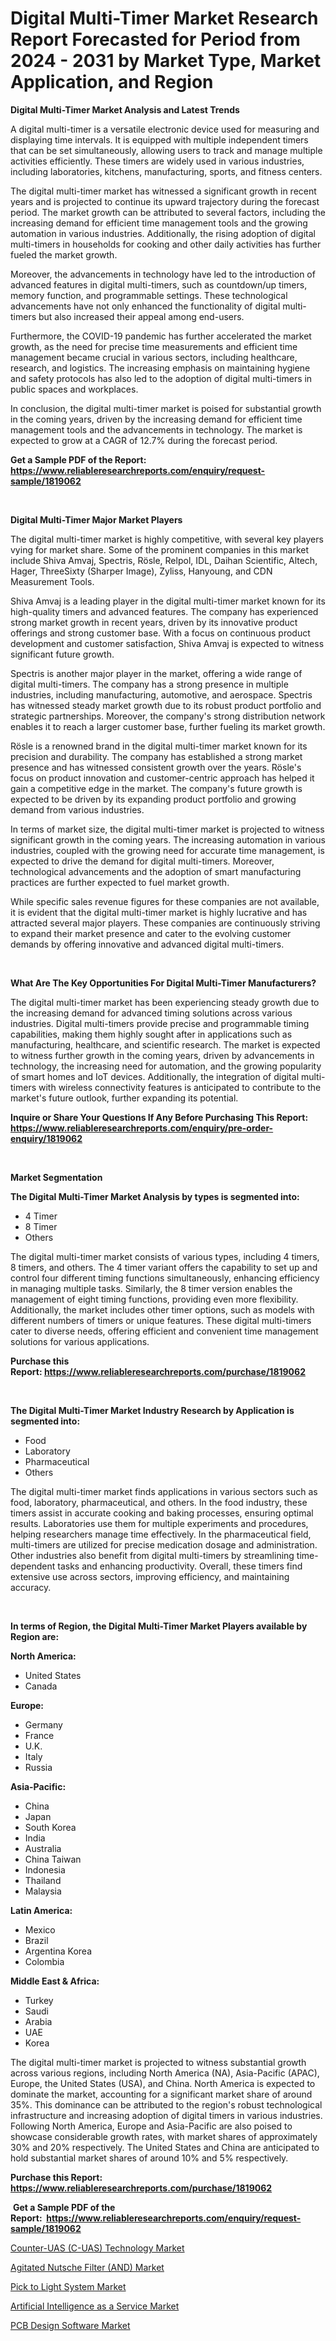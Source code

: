 <p><h1>Digital Multi-Timer Market Research Report Forecasted for Period from 2024 -  2031 by Market Type, Market Application, and Region</h1></p><p><strong>Digital Multi-Timer Market Analysis and Latest Trends</strong></p>
<p><p>A digital multi-timer is a versatile electronic device used for measuring and displaying time intervals. It is equipped with multiple independent timers that can be set simultaneously, allowing users to track and manage multiple activities efficiently. These timers are widely used in various industries, including laboratories, kitchens, manufacturing, sports, and fitness centers.</p><p>The digital multi-timer market has witnessed a significant growth in recent years and is projected to continue its upward trajectory during the forecast period. The market growth can be attributed to several factors, including the increasing demand for efficient time management tools and the growing automation in various industries. Additionally, the rising adoption of digital multi-timers in households for cooking and other daily activities has further fueled the market growth.</p><p>Moreover, the advancements in technology have led to the introduction of advanced features in digital multi-timers, such as countdown/up timers, memory function, and programmable settings. These technological advancements have not only enhanced the functionality of digital multi-timers but also increased their appeal among end-users.</p><p>Furthermore, the COVID-19 pandemic has further accelerated the market growth, as the need for precise time measurements and efficient time management became crucial in various sectors, including healthcare, research, and logistics. The increasing emphasis on maintaining hygiene and safety protocols has also led to the adoption of digital multi-timers in public spaces and workplaces.</p><p>In conclusion, the digital multi-timer market is poised for substantial growth in the coming years, driven by the increasing demand for efficient time management tools and the advancements in technology. The market is expected to grow at a CAGR of 12.7% during the forecast period.</p></p>
<p><strong>Get a Sample PDF of the Report:&nbsp; <a href="https://www.reliableresearchreports.com/enquiry/request-sample/1819062">https://www.reliableresearchreports.com/enquiry/request-sample/1819062</a></strong></p>
<p>&nbsp;</p>
<p><strong>Digital Multi-Timer Major Market Players</strong></p>
<p><p>The digital multi-timer market is highly competitive, with several key players vying for market share. Some of the prominent companies in this market include Shiva Amvaj, Spectris, Rösle, Relpol, IDL, Daihan Scientific, Altech, Hager, ThreeSixty (Sharper Image), Zyliss, Hanyoung, and CDN Measurement Tools.</p><p>Shiva Amvaj is a leading player in the digital multi-timer market known for its high-quality timers and advanced features. The company has experienced strong market growth in recent years, driven by its innovative product offerings and strong customer base. With a focus on continuous product development and customer satisfaction, Shiva Amvaj is expected to witness significant future growth.</p><p>Spectris is another major player in the market, offering a wide range of digital multi-timers. The company has a strong presence in multiple industries, including manufacturing, automotive, and aerospace. Spectris has witnessed steady market growth due to its robust product portfolio and strategic partnerships. Moreover, the company's strong distribution network enables it to reach a larger customer base, further fueling its market growth.</p><p>Rösle is a renowned brand in the digital multi-timer market known for its precision and durability. The company has established a strong market presence and has witnessed consistent growth over the years. Rösle's focus on product innovation and customer-centric approach has helped it gain a competitive edge in the market. The company's future growth is expected to be driven by its expanding product portfolio and growing demand from various industries.</p><p>In terms of market size, the digital multi-timer market is projected to witness significant growth in the coming years. The increasing automation in various industries, coupled with the growing need for accurate time management, is expected to drive the demand for digital multi-timers. Moreover, technological advancements and the adoption of smart manufacturing practices are further expected to fuel market growth.</p><p>While specific sales revenue figures for these companies are not available, it is evident that the digital multi-timer market is highly lucrative and has attracted several major players. These companies are continuously striving to expand their market presence and cater to the evolving customer demands by offering innovative and advanced digital multi-timers.</p></p>
<p>&nbsp;</p>
<p><strong>What Are The Key Opportunities For Digital Multi-Timer Manufacturers?</strong></p>
<p><p>The digital multi-timer market has been experiencing steady growth due to the increasing demand for advanced timing solutions across various industries. Digital multi-timers provide precise and programmable timing capabilities, making them highly sought after in applications such as manufacturing, healthcare, and scientific research. The market is expected to witness further growth in the coming years, driven by advancements in technology, the increasing need for automation, and the growing popularity of smart homes and IoT devices. Additionally, the integration of digital multi-timers with wireless connectivity features is anticipated to contribute to the market's future outlook, further expanding its potential.</p></p>
<p><strong>Inquire or Share Your Questions If Any Before Purchasing This Report: <a href="https://www.reliableresearchreports.com/enquiry/pre-order-enquiry/1819062">https://www.reliableresearchreports.com/enquiry/pre-order-enquiry/1819062</a></strong></p>
<p>&nbsp;</p>
<p><strong>Market Segmentation</strong></p>
<p><strong>The Digital Multi-Timer Market Analysis by types is segmented into:</strong></p>
<p><ul><li>4 Timer</li><li>8 Timer</li><li>Others</li></ul></p>
<p><p>The digital multi-timer market consists of various types, including 4 timers, 8 timers, and others. The 4 timer variant offers the capability to set up and control four different timing functions simultaneously, enhancing efficiency in managing multiple tasks. Similarly, the 8 timer version enables the management of eight timing functions, providing even more flexibility. Additionally, the market includes other timer options, such as models with different numbers of timers or unique features. These digital multi-timers cater to diverse needs, offering efficient and convenient time management solutions for various applications.</p></p>
<p><strong>Purchase this Report:&nbsp;<a href="https://www.reliableresearchreports.com/purchase/1819062">https://www.reliableresearchreports.com/purchase/1819062</a></strong></p>
<p>&nbsp;</p>
<p><strong>The Digital Multi-Timer Market Industry Research by Application is segmented into:</strong></p>
<p><ul><li>Food</li><li>Laboratory</li><li>Pharmaceutical</li><li>Others</li></ul></p>
<p><p>The digital multi-timer market finds applications in various sectors such as food, laboratory, pharmaceutical, and others. In the food industry, these timers assist in accurate cooking and baking processes, ensuring optimal results. Laboratories use them for multiple experiments and procedures, helping researchers manage time effectively. In the pharmaceutical field, multi-timers are utilized for precise medication dosage and administration. Other industries also benefit from digital multi-timers by streamlining time-dependent tasks and enhancing productivity. Overall, these timers find extensive use across sectors, improving efficiency, and maintaining accuracy.</p></p>
<p>&nbsp;</p>
<p><strong>In terms of Region, the Digital Multi-Timer Market Players available by Region are:</strong></p>
<p>
    <p> <strong> North America: </strong>
        <ul>
            <li>United States</li>
            <li>Canada</li>
        </ul>
        </p> 
    <p> <strong> Europe: </strong>
        <ul>
            <li>Germany</li>
            <li>France</li>
            <li>U.K.</li>
            <li>Italy</li>
            <li>Russia</li>
        </ul>
        </p> 
    <p> <strong> Asia-Pacific: </strong>
        <ul>
            <li>China</li>
            <li>Japan</li>
            <li>South Korea</li>
            <li>India</li>
            <li>Australia</li>
            <li>China Taiwan</li>
            <li>Indonesia</li>
            <li>Thailand</li>
            <li>Malaysia</li>
        </ul>
        </p> 
    <p> <strong> Latin America: </strong>
        <ul>
            <li>Mexico</li>
            <li>Brazil</li>
            <li>Argentina Korea</li>
            <li>Colombia</li>
        </ul>
        </p> 
    <p> <strong> Middle East & Africa: </strong>
        <ul>
            <li>Turkey</li>
            <li>Saudi</li>
            <li>Arabia</li>
            <li>UAE</li>
            <li>Korea</li>
        </ul>
    </p>
    </p>
<p><p>The digital multi-timer market is projected to witness substantial growth across various regions, including North America (NA), Asia-Pacific (APAC), Europe, the United States (USA), and China. North America is expected to dominate the market, accounting for a significant market share of around 35%. This dominance can be attributed to the region's robust technological infrastructure and increasing adoption of digital timers in various industries. Following North America, Europe and Asia-Pacific are also poised to showcase considerable growth rates, with market shares of approximately 30% and 20% respectively. The United States and China are anticipated to hold substantial market shares of around 10% and 5% respectively.</p></p>
<p><strong>Purchase this Report: <a href="https://www.reliableresearchreports.com/purchase/1819062">https://www.reliableresearchreports.com/purchase/1819062</a></strong></p>
<p>&nbsp;<strong>Get a Sample PDF of the Report:&nbsp;&nbsp;<a href="https://www.reliableresearchreports.com/enquiry/request-sample/1819062">https://www.reliableresearchreports.com/enquiry/request-sample/1819062</a></strong></p>
<p><strong></strong></p>
<p><p><a href="https://github.com/lbird53714/Market-Research-Report-List-2/blob/main/counter-uas-c-uas-technology-market.md">Counter-UAS (C-UAS) Technology Market</a></p><p><a href="https://github.com/mabutironaldo/Market-Research-Report-List-2/blob/main/agitated-nutsche-filter-and-market.md">Agitated Nutsche Filter (AND) Market</a></p><p><a href="https://medium.com/@v25590012/pick-to-light-system-market-exploring-market-share-market-trends-and-future-growth-9b7304e11b1d">Pick to Light System Market</a></p><p><a href="https://medium.com/@v25590012/decoding-artificial-intelligence-as-a-service-market-metrics-market-share-trends-and-growth-ff7d63a85b15">Artificial Intelligence as a Service Market</a></p><p><a href="https://medium.com/@isidrowolff1966/pcb-design-software-market-research-report-its-history-and-forecast-2023-to-2030-9e6a404c7f6a">PCB Design Software Market</a></p></p>